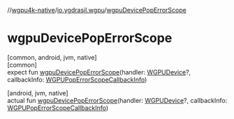 //[wgpu4k-native](../../index.md)/[io.ygdrasil.wgpu](index.md)/[wgpuDevicePopErrorScope](wgpu-device-pop-error-scope.md)

# wgpuDevicePopErrorScope

[common, android, jvm, native]\
[common]\
expect fun [wgpuDevicePopErrorScope](wgpu-device-pop-error-scope.md)(handler: [WGPUDevice](-w-g-p-u-device/index.md)?, callbackInfo: [WGPUPopErrorScopeCallbackInfo](-w-g-p-u-pop-error-scope-callback-info/index.md))

[android, jvm, native]\
actual fun [wgpuDevicePopErrorScope](wgpu-device-pop-error-scope.md)(handler: [WGPUDevice](-w-g-p-u-device/index.md)?, callbackInfo: [WGPUPopErrorScopeCallbackInfo](-w-g-p-u-pop-error-scope-callback-info/index.md))